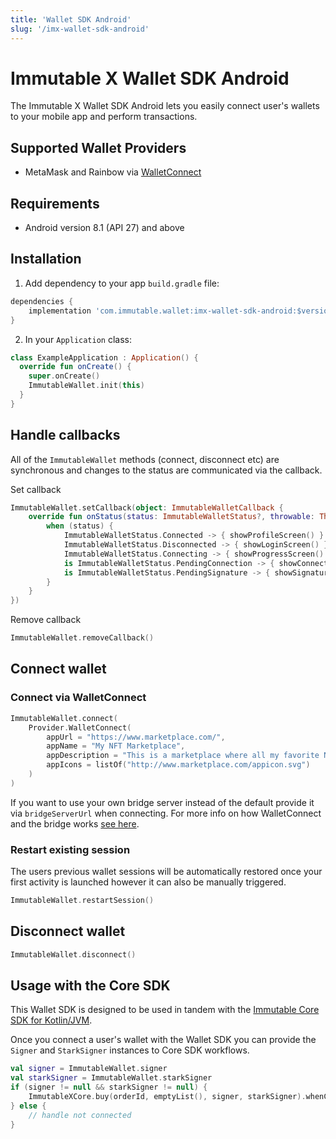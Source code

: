 ```yaml
---
title: 'Wallet SDK Android'
slug: '/imx-wallet-sdk-android'
---
```


# Immutable X Wallet SDK Android

The Immutable X Wallet SDK Android lets you easily connect user's wallets to your mobile app and perform transactions.

## Supported Wallet Providers

* MetaMask and Rainbow via [WalletConnect](https://walletconnect.com/)

## Requirements
* Android version 8.1 (API 27) and above

## Installation
1. Add dependency to your app `build.gradle` file:
```groovy
dependencies {
    implementation 'com.immutable.wallet:imx-wallet-sdk-android:$version'
}
```
2. In your `Application` class:
```kotlin
class ExampleApplication : Application() {
  override fun onCreate() {
    super.onCreate()
    ImmutableWallet.init(this)
  }
}
```

## Handle callbacks
All of the `ImmutableWallet` methods (connect, disconnect etc) are synchronous and changes to the status are communicated via the callback.

Set callback
```kotlin
ImmutableWallet.setCallback(object: ImmutableWalletCallback {
    override fun onStatus(status: ImmutableWalletStatus?, throwable: Throwable?) {
        when (status) {
            ImmutableWalletStatus.Connected -> { showProfileScreen() }
            ImmutableWalletStatus.Disconnected -> { showLoginScreen() }
            ImmutableWalletStatus.Connecting -> { showProgressScreen() }
            is ImmutableWalletStatus.PendingConnection -> { showConnectPopup(status.intent) }
            is ImmutableWalletStatus.PendingSignature -> { showSignaturePopup(status.intent) }
        }
    }
})
```

Remove callback
```kotlin
ImmutableWallet.removeCallback()
```

## Connect wallet

### Connect via WalletConnect
```kotlin
ImmutableWallet.connect(
    Provider.WalletConnect(
        appUrl = "https://www.marketplace.com/",
        appName = "My NFT Marketplace",
        appDescription = "This is a marketplace where all my favorite NFTs can be traded.",
        appIcons = listOf("http://www.marketplace.com/appicon.svg")
    )
)
```
If you want to use your own bridge server instead of the default provide it via `bridgeServerUrl` when connecting. For more info on how WalletConnect and the bridge works [see here](https://docs.walletconnect.com/tech-spec).

### Restart existing session
The users previous wallet sessions will be automatically restored once your first activity is launched however it can also be manually triggered.
```kotlin
ImmutableWallet.restartSession()
```

## Disconnect wallet
```kotlin
ImmutableWallet.disconnect()
```

## Usage with the Core SDK
This Wallet SDK is designed to be used in tandem with the [Immutable Core SDK for Kotlin/JVM](https://github.com/immutable/imx-core-sdk-kotlin-jvm).

Once you connect a user's wallet with the Wallet SDK you can provide the `Signer` and `StarkSigner` instances to Core SDK workflows.
```kotlin
val signer = ImmutableWallet.signer
val starkSigner = ImmutableWallet.starkSigner
if (signer != null && starkSigner != null) {
    ImmutableXCore.buy(orderId, emptyList(), signer, starkSigner).whenComplete { ... }
} else {
    // handle not connected
}
```